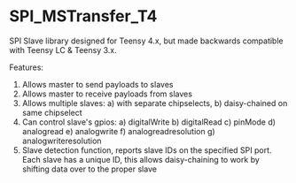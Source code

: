 # SPI_MSTransfer_T4

SPI Slave library designed for Teensy 4.x, but made backwards compatible with Teensy LC & Teensy 3.x.

Features:

1) Allows master to send payloads to slaves
2) Allows master to receive payloads from slaves
3) Allows multiple slaves:
  a) with separate chipselects,
  b) daisy-chained on same chipselect
4) Can control slave's gpios:
  a) digitalWrite
  b) digitalRead
  c) pinMode
  d) analogread
  e) analogwrite
  f) analogreadresolution
  g) analogwriteresolution
5) Slave detection function, reports slave IDs on the specified SPI port.
     Each slave has a unique ID, this allows daisy-chaining to work by shifting data over to the proper slave
